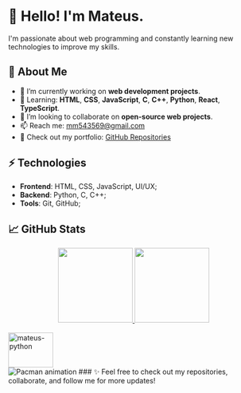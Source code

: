 # 👋 Hello! I'm Mateus.

I'm passionate about web programming and constantly learning new technologies to improve my skills.

## 🚀 About Me
- 🔭 I’m currently working on **web development projects**.
- 🌱 Learning: **HTML**, **CSS**, **JavaScript**, **C**, **C++**, **Python**, **React**, **TypeScript**.
- 👯 I’m looking to collaborate on **open-source web projects**.
- 📫 Reach me: mm543569@gmail.com
- 💼 Check out my portfolio: [GitHub Repositories](https://github.com/mateus0205?tab=repositories)

## ⚡ Technologies
- **Frontend**: HTML, CSS, JavaScript, UI/UX;
- **Backend**: Python, C, C++;
- **Tools**: Git, GitHub;

## 📈 GitHub Stats
<div align="center">
  <a href="https://github.com/mateus0205">
    <img height="150em" src="https://github-readme-stats.vercel.app/api?username=mateus0205&count_private=true&include_all_commits=true&show_icons=true&theme=dracula&hide_border=false&show_owner=true" />
    <img height="150em" src="https://github-readme-stats.vercel.app/api/top-langs/?username=mateus0205&count_private=true&include_all_commits=true&hide_border=false&layout=compact" />
  </a>
</div>

<div style="display: inline_block"><br>
  <img align="center" alt="mateus-python" height="70" width="90" src="https://cdn.jsdelivr.net/gh/devicons/devicon@latest/icons/python/python-original-wordmark.svg" />
</div>

<img src="https://raw.githubusercontent.com/mateus0205/mateus0205/output/pacman-contribution-graph.svg" alt="Pacman animation" />
###
✨ Feel free to check out my repositories, collaborate, and follow me for more updates!
